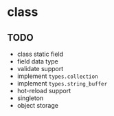 # class

## TODO

  - class static field
  - field data type
  - validate support
  - implement `types.collection`
  - implement `types.string_buffer`
  - hot-reload support
  - singleton
  - object storage